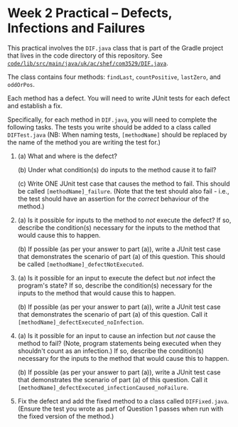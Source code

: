 # Week 2 Practical – Defects, Infections and Failures

This practical involves the `DIF.java` class that is part of the Gradle
project that lives in the code directory of this repository. See
[`code/lib/src/main/java/uk/ac/shef/com3529/DIF.java`](../code/lib/src/main/java/uk/ac/shef/com3529/DIF.java).

The class contains four methods: `findLast`, `countPositive`, `lastZero`, and
`oddOrPos`.

Each method has a defect. You will need to write JUnit tests for each defect
and establish a fix.
    
Specifically, for each method in `DIF.java`, you will need to complete the following
tasks. The tests you write should be added to a class called `DIFTest.java` (NB:
When naming tests, `[methodName]` should be replaced by the name of the method
you are writing the test for.)

1. (a) What and where is the defect?

   (b) Under what condition(s) do inputs to the method cause it to fail?

   (c) Write ONE JUnit test case that causes the method to fail.
   This should be called `[methodName]_failure`. (Note that the test should also
   fail - i.e., the test should have an assertion for the _correct_ behaviour of the method.)

2. (a) Is it possible for inputs to the method to _not_ execute the defect? If so, describe
   the condition(s) necessary for the inputs to the method that would cause this to happen.

   (b) If possible (as per your answer to part (a)), write a JUnit test case that
   demonstrates the scenario of part (a) of this question. 
   This should be called `[methodName]_defectNotExecuted`.

3. (a) Is it possible for an input to execute the defect but _not_ infect the
   program's state? If so, describe
   the condition(s) necessary for the inputs to the method that would cause this to happen.

   (b) If possible (as per your answer to part (a)), write a JUnit test case that
   demonstrates the scenario of part (a) of this question. 
   Call it `[methodName]_defectExecuted_noInfection`.

4. (a) Is it possible for an input to cause an infection but _not_ cause the
   method to fail? (Note, program statements being executed when they shouldn't
   count as an infection.) If so, describe
   the condition(s) necessary for the inputs to the method that would cause this to happen.

   (b) If possible (as per your answer to part (a)), write a JUnit test case that
   demonstrates the scenario of part (a) of this question. 
   Call it `[methodName]_defectExecuted_infectionCaused_noFailure`. 

5. Fix the defect and add the fixed method to a class called
   `DIFFixed.java`. (Ensure the test you wrote as part of Question 1
   passes when run with the fixed version of the method.)
